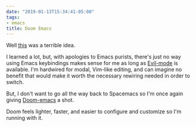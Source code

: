 ```yaml
---
date: "2019-01-13T15:34:41-05:00"
tags:
- emacs
title: Doom Emacs
---
```


Well [this](/2019/mastering-emacs-again/) was a terrible
idea.

I learned a lot, but, with apologies to Emacs purists, there's just no way using
Emacs keybindings makes sense for me as long as
[Evil-mode](https://github.com/emacs-evil/evil) is available. I'm hardwired for
modal, Vim-like editing, and can imagine no benefit that would make it worth the
necessary rewiring needed in order to switch.

But, I don't want to go all the way back to Spacemacs so I'm once again giving
[Doom-emacs](https://github.com/hlissner/doom-emacs/tree/develop) a shot.

Doom feels lighter, faster, and easier to configure and customize so I'm running
with it.




